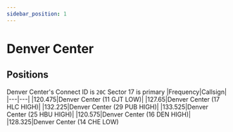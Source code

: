 ```yaml
---
sidebar_position: 1
---
```

# Denver Center

## Positions
Denver Center's Connect ID is ```20C```
Sector 17 is primary
|Frequency|Callsign|
|---|---|
|120.475|Denver Center (11 GJT LOW)|
|127.65|Denver Center (17 HLC HIGH)|
|132.225|Denver Center (29 PUB HIGH)|
|133.525|Denver Center (25 HBU HIGH)|
|120.575|Denver Center (16 DEN HIGH)|
|128.325|Denver Center (14 CHE LOW)